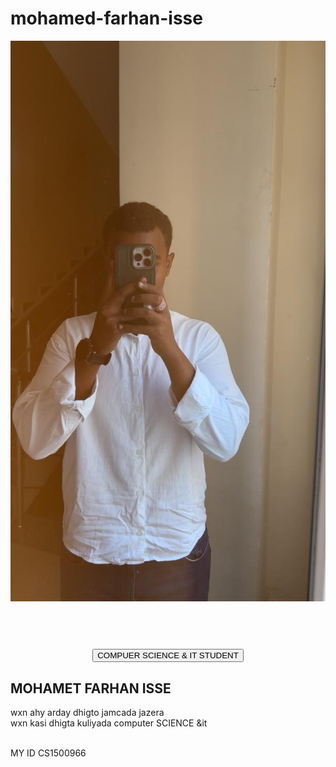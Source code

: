 # mohamed-farhan-isse
<!DOCTYPE html>
<html lang="en">
<head>
    <meta charset="UTF-8">
    <meta name="viewport" content="width=, initial-scale=1.0">
    <title>Document</title>
    <link rel="stylesheet" href="cade.css".css">
    <link rel="stylesheet" href="https://cdnjs.cloudflare.com/ajax/libs/font-awesome/6.7.2/css/all.min.css" integrity="sha512-Evv84Mr4kqVGRNSgIGL/F/aIDqQb7xQ2vcrdIwxfjThSH8CSR7PBEakCr51Ck+w+/U6swU2Im1vVX0SVk9ABhg==" crossorigin="anonymous" referrerpolicy="no-referrer" />
</head>
<body>
    <div class="cade">
    <center> <header>  
        <img src="cade.jpg" alt="" id="im">
    </header></center><br>
    <main> 
    <center> <button>   COMPUER SCIENCE & IT STUDENT  </button></center>
     <h2 class="na"> MOHAMET FARHAN ISSE </h2>
    <p>
        wxn ahy arday dhigto jamcada jazera <br>
        wxn kasi dhigta kuliyada computer SCIENCE &it<br>
    </p>
    </main> <br>
     <footer> MY ID CS1500966
        <div> 
       <a href="https://www.facebook.com/share/1AUkNLs1ZE/?mibextid=wwXIfr">  <i class="fa-brands fa-facebook"></i> </a> &nbsp;
        <a href="https://www.instagram.com/mohamet.19009/">  <i class="fa-brands fa-square-instagram"></i> </a> &nbsp;
        <a href="https://www.tiktok.com/@duwe2_?_t=ZM-8xCQB8vysrQ&_r=1">  <i class="fa-brands fa-tiktok"></i> </a> &nbsp;
    </div><br>
     </footer> 
    </div>
</body>
</html>
